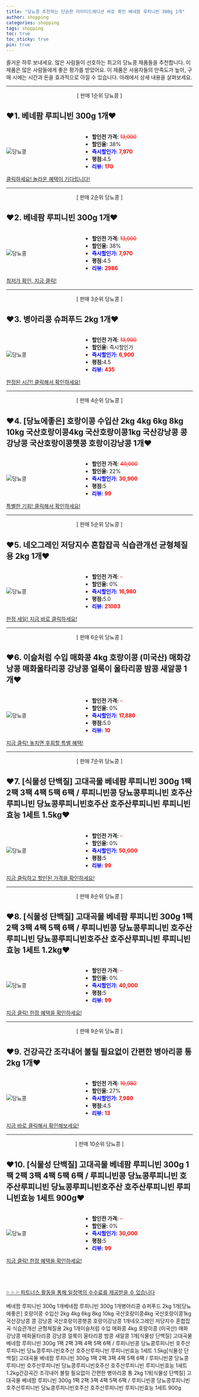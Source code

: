 ```yaml
---
title: "당뇨콩 추천하는 단순한 리미티드에디션 바로 확인 베네팜 루피니빈 300g 1개"
author: shopping
categories: shopping
tags: shopping
toc: true
toc_sticky: true
pin: true
---
```

즐거운 하루 보내세요. 많은 사람들이 선호하는 최고의 당뇨콩 제품들을 추천합니다. 이 제품은 많은 사람들에게 좋은 평가를 받았어요. 이 제품은 사용자들의 만족도가 높아, 구매 시에는 시간과 돈을 효과적으로 아낄 수 있습니다. 아래에서 상세 내용을 살펴보세요.

---
<p class="toplist" style="margin: 0 auto; display: block; width: fit-content;">[ 판매 1순위 당뇨콩 ]</p>

<h2><strong>❤️1. 베네팜 루피니빈 300g 1개❤️</strong></h2>

<div style="display: flex; align-items: center;">
    <div style="flex: 0.4;">
        <img src="https://thumbnail7.coupangcdn.com/thumbnails/remote/230x230ex/image/retail/images/2023/11/24/10/9/68e6b6c7-b81a-452c-a3d3-69492c53e74d.jpg" alt="당뇨콩" style="max-width: 100%;">
    </div>
    <div style="flex: 0.6; margin-left: 10px;">
        <ul>
            <li><strong>할인전 가격:</strong> <del style="color: red;">13,000</del></li>
            <li><strong>할인율:</strong> 38%</li>
            <li><span style='color:blue'><strong>즉시할인가:</strong></span> <span style='color:red'><strong>7,970</strong></span></li>
            <li><strong>평점:</strong>4.5</li>
            <li><span style='color:blue'><strong>리뷰:</strong></span> <span style='color:red'><strong>170</strong></span></li>
        </ul>
    </div>
</div>
<div class="center">
    <a href="https://selin100587.github.io?lptag=AF9450613&subid=githubio&pageKey=7852114982&traceid=V0-153&itemId=21404471359&vendorItemId=88461046065" class="myButton">
        클릭하세요! 놀라운 혜택이 기다립니다!
    </a>
</div>


---
<p class="toplist" style="margin: 0 auto; display: block; width: fit-content;">[ 판매 2순위 당뇨콩 ]</p>

<h2><strong>❤️2. 베네팜 루피니빈 300g 1개❤️</strong></h2>

<div style="display: flex; align-items: center;">
    <div style="flex: 0.4;">
        <img src="https://thumbnail7.coupangcdn.com/thumbnails/remote/230x230ex/image/retail/images/2023/11/24/10/9/68e6b6c7-b81a-452c-a3d3-69492c53e74d.jpg" alt="당뇨콩" style="max-width: 100%;">
    </div>
    <div style="flex: 0.6; margin-left: 10px;">
        <ul>
            <li><strong>할인전 가격:</strong> <del style="color: red;">13,000</del></li>
            <li><strong>할인율:</strong> 38%</li>
            <li><span style='color:blue'><strong>즉시할인가:</strong></span> <span style='color:red'><strong>7,970</strong></span></li>
            <li><strong>평점:</strong>4.5</li>
            <li><span style='color:blue'><strong>리뷰:</strong></span> <span style='color:red'><strong>2986</strong></span></li>
        </ul>
    </div>
</div>
<div class="center">
    <a href="https://selin100587.github.io?lptag=AF9450613&subid=githubio&pageKey=7685096232&traceid=V0-153&itemId=20550002381&vendorItemId=87875089712" class="myButton">
        최저가 확인, 지금 클릭!
    </a>
</div>


---
<p class="toplist" style="margin: 0 auto; display: block; width: fit-content;">[ 판매 3순위 당뇨콩 ]</p>

<h2><strong>❤️3. 병아리콩 슈퍼푸드 2kg 1개❤️</strong></h2>

<div style="display: flex; align-items: center;">
    <div style="flex: 0.4;">
        <img src="https://thumbnail7.coupangcdn.com/thumbnails/remote/230x230ex/image/vendor_inventory/8202/9bc088897902207e4ad21860f1f21eb43c5743b79c82595ca042741a36e6.jpeg" alt="당뇨콩" style="max-width: 100%;">
    </div>
    <div style="flex: 0.6; margin-left: 10px;">
        <ul>
            <li><strong>할인전 가격:</strong> <del style="color: red;">13,900</del></li>
            <li><strong>할인율:</strong> 즉시할인가</li>
            <li><span style='color:blue'><strong>즉시할인가:</strong></span> <span style='color:red'><strong>6,900</strong></span></li>
            <li><strong>평점:</strong>4.5</li>
            <li><span style='color:blue'><strong>리뷰:</strong></span> <span style='color:red'><strong>435</strong></span></li>
        </ul>
    </div>
</div>
<div class="center">
    <a href="https://selin100587.github.io?lptag=AF9450613&subid=githubio&pageKey=8180037032&traceid=V0-153&itemId=18300919977&vendorItemId=78940012165" class="myButton">
        한정된 시간! 클릭해서 확인하세요!
    </a>
</div>


---
<p class="toplist" style="margin: 0 auto; display: block; width: fit-content;">[ 판매 4순위 당뇨콩 ]</p>

<h2><strong>❤️4. [당뇨에좋은] 호랑이콩 수입산 2kg 4kg 6kg 8kg 10kg 국산호랑이콩4kg 국산호랑이콩1kg 국산강낭콩 콩 강낭콩 국산호랑이콩햇콩 호랑이강낭콩 1개❤️</strong></h2>

<div style="display: flex; align-items: center;">
    <div style="flex: 0.4;">
        <img src="https://thumbnail8.coupangcdn.com/thumbnails/remote/230x230ex/image/vendor_inventory/d9a6/37e3fc292907f8ba0c4a7a0c7e079e709eadb594e7adea414a74a4eed848.png" alt="당뇨콩" style="max-width: 100%;">
    </div>
    <div style="flex: 0.6; margin-left: 10px;">
        <ul>
            <li><strong>할인전 가격:</strong> <del style="color: red;">40,000</del></li>
            <li><strong>할인율:</strong> 22%</li>
            <li><span style='color:blue'><strong>즉시할인가:</strong></span> <span style='color:red'><strong>30,900</strong></span></li>
            <li><strong>평점:</strong>5</li>
            <li><span style='color:blue'><strong>리뷰:</strong></span> <span style='color:red'><strong>99</strong></span></li>
        </ul>
    </div>
</div>
<div class="center">
    <a href="https://selin100587.github.io?lptag=AF9450613&subid=githubio&pageKey=8249987033&traceid=V0-153&itemId=23749650293&vendorItemId=90774181827" class="myButton">
        특별한 기회! 클릭해서 확인하세요!
    </a>
</div>


---
<p class="toplist" style="margin: 0 auto; display: block; width: fit-content;">[ 판매 5순위 당뇨콩 ]</p>

<h2><strong>❤️5. 네오그레인 저당지수 혼합잡곡 식습관개선 균형체질용 2kg 1개❤️</strong></h2>

<div style="display: flex; align-items: center;">
    <div style="flex: 0.4;">
        <img src="https://thumbnail8.coupangcdn.com/thumbnails/remote/230x230ex/image/retail/images/968228115190333-6c690a86-de3a-43e6-96e1-10be8dffcf20.jpg" alt="당뇨콩" style="max-width: 100%;">
    </div>
    <div style="flex: 0.6; margin-left: 10px;">
        <ul>
            <li><strong>할인전 가격:</strong> <del style="color: red;">-</del></li>
            <li><strong>할인율:</strong> 0%</li>
            <li><span style='color:blue'><strong>즉시할인가:</strong></span> <span style='color:red'><strong>16,980</strong></span></li>
            <li><strong>평점:</strong>5.0</li>
            <li><span style='color:blue'><strong>리뷰:</strong></span> <span style='color:red'><strong>21003</strong></span></li>
        </ul>
    </div>
</div>
<div class="center">
    <a href="https://selin100587.github.io?lptag=AF9450613&subid=githubio&pageKey=6667212785&traceid=V0-153&itemId=15326731777&vendorItemId=3016724940" class="myButton">
        한정 세일! 지금 바로 클릭하세요!
    </a>
</div>


---
<p class="toplist" style="margin: 0 auto; display: block; width: fit-content;">[ 판매 6순위 당뇨콩 ]</p>

<h2><strong>❤️6. 이슬처럼 수입 매화콩 4kg 호랑이콩 (미국산) 매화강낭콩 매화울타리콩 강낭콩 얼룩이 울타리콩 밤콩 새알콩 1개❤️</strong></h2>

<div style="display: flex; align-items: center;">
    <div style="flex: 0.4;">
        <img src="https://thumbnail9.coupangcdn.com/thumbnails/remote/230x230ex/image/vendor_inventory/1058/47049ccecfd258f25a19d270deed835d5531320ab00176476151a85a10d3.jpg" alt="당뇨콩" style="max-width: 100%;">
    </div>
    <div style="flex: 0.6; margin-left: 10px;">
        <ul>
            <li><strong>할인전 가격:</strong> <del style="color: red;">-</del></li>
            <li><strong>할인율:</strong> 0%</li>
            <li><span style='color:blue'><strong>즉시할인가:</strong></span> <span style='color:red'><strong>17,880</strong></span></li>
            <li><strong>평점:</strong>5.0</li>
            <li><span style='color:blue'><strong>리뷰:</strong></span> <span style='color:red'><strong>10</strong></span></li>
        </ul>
    </div>
</div>
<div class="center">
    <a href="https://selin100587.github.io?lptag=AF9450613&subid=githubio&pageKey=8123430722&traceid=V0-153&itemId=23052296900&vendorItemId=90085960391" class="myButton">
        지금 클릭! 놓치면 후회할 특별 혜택!
    </a>
</div>


---
<p class="toplist" style="margin: 0 auto; display: block; width: fit-content;">[ 판매 7순위 당뇨콩 ]</p>

<h2><strong>❤️7. [식물성 단백질] 고대곡물 베네팜 루피니빈 300g 1팩 2팩 3팩 4팩 5팩 6팩 / 루피니빈콩 당뇨콩루피니빈 호주산루피니빈 당뇨콩루피니빈호주산 호주산루피니빈 루피니빈효능 1세트 1.5kg❤️</strong></h2>

<div style="display: flex; align-items: center;">
    <div style="flex: 0.4;">
        <img src="https://thumbnail7.coupangcdn.com/thumbnails/remote/230x230ex/image/vendor_inventory/789a/d24804a18cb43527b4aa8227dba4ddb7593e37b825df8e6f6db9a84f6951.png" alt="당뇨콩" style="max-width: 100%;">
    </div>
    <div style="flex: 0.6; margin-left: 10px;">
        <ul>
            <li><strong>할인전 가격:</strong> <del style="color: red;">-</del></li>
            <li><strong>할인율:</strong> 0%</li>
            <li><span style='color:blue'><strong>즉시할인가:</strong></span> <span style='color:red'><strong>50,000</strong></span></li>
            <li><strong>평점:</strong>5</li>
            <li><span style='color:blue'><strong>리뷰:</strong></span> <span style='color:red'><strong>99</strong></span></li>
        </ul>
    </div>
</div>
<div class="center">
    <a href="https://selin100587.github.io?lptag=AF9450613&subid=githubio&pageKey=8253287407&traceid=V0-153&itemId=23764173356&vendorItemId=90788548523" class="myButton">
        지금 클릭하고 할인된 가격을 확인하세요!
    </a>
</div>


---
<p class="toplist" style="margin: 0 auto; display: block; width: fit-content;">[ 판매 8순위 당뇨콩 ]</p>

<h2><strong>❤️8. [식물성 단백질] 고대곡물 베네팜 루피니빈 300g 1팩 2팩 3팩 4팩 5팩 6팩 / 루피니빈콩 당뇨콩루피니빈 호주산루피니빈 당뇨콩루피니빈호주산 호주산루피니빈 루피니빈효능 1세트 1.2kg❤️</strong></h2>

<div style="display: flex; align-items: center;">
    <div style="flex: 0.4;">
        <img src="https://thumbnail8.coupangcdn.com/thumbnails/remote/230x230ex/image/vendor_inventory/f7af/2f46b7b05066bdfbfdab489033fd2f7400ceb7f30dbd1fd20870814e895d.png" alt="당뇨콩" style="max-width: 100%;">
    </div>
    <div style="flex: 0.6; margin-left: 10px;">
        <ul>
            <li><strong>할인전 가격:</strong> <del style="color: red;">-</del></li>
            <li><strong>할인율:</strong> 0%</li>
            <li><span style='color:blue'><strong>즉시할인가:</strong></span> <span style='color:red'><strong>40,000</strong></span></li>
            <li><strong>평점:</strong>5</li>
            <li><span style='color:blue'><strong>리뷰:</strong></span> <span style='color:red'><strong>99</strong></span></li>
        </ul>
    </div>
</div>
<div class="center">
    <a href="https://selin100587.github.io?lptag=AF9450613&subid=githubio&pageKey=8253287407&traceid=V0-153&itemId=23764173351&vendorItemId=90788548519" class="myButton">
        지금 클릭! 한정 혜택을 확인하세요!
    </a>
</div>


---
<p class="toplist" style="margin: 0 auto; display: block; width: fit-content;">[ 판매 9순위 당뇨콩 ]</p>

<h2><strong>❤️9. 건강곡간 조각내어 불릴 필요없이 간편한 병아리콩 통 2kg 1개❤️</strong></h2>

<div style="display: flex; align-items: center;">
    <div style="flex: 0.4;">
        <img src="https://thumbnail8.coupangcdn.com/thumbnails/remote/230x230ex/image/retail/images/2023/08/21/16/5/b0dfa0ce-07aa-44d7-aa2c-8b4167589574.jpg" alt="당뇨콩" style="max-width: 100%;">
    </div>
    <div style="flex: 0.6; margin-left: 10px;">
        <ul>
            <li><strong>할인전 가격:</strong> <del style="color: red;">10,980</del></li>
            <li><strong>할인율:</strong> 27%</li>
            <li><span style='color:blue'><strong>즉시할인가:</strong></span> <span style='color:red'><strong>7,980</strong></span></li>
            <li><strong>평점:</strong>4.5</li>
            <li><span style='color:blue'><strong>리뷰:</strong></span> <span style='color:red'><strong>13</strong></span></li>
        </ul>
    </div>
</div>
<div class="center">
    <a href="https://selin100587.github.io?lptag=AF9450613&subid=githubio&pageKey=8248666602&traceid=V0-153&itemId=19840418864&vendorItemId=86941960195" class="myButton">
        지금 바로 클릭해서 확인해보세요!
    </a>
</div>


---
<p class="toplist" style="margin: 0 auto; display: block; width: fit-content;">[ 판매 10순위 당뇨콩 ]</p>

<h2><strong>❤️10. [식물성 단백질] 고대곡물 베네팜 루피니빈 300g 1팩 2팩 3팩 4팩 5팩 6팩 / 루피니빈콩 당뇨콩루피니빈 호주산루피니빈 당뇨콩루피니빈호주산 호주산루피니빈 루피니빈효능 1세트 900g❤️</strong></h2>

<div style="display: flex; align-items: center;">
    <div style="flex: 0.4;">
        <img src="https://thumbnail8.coupangcdn.com/thumbnails/remote/230x230ex/image/vendor_inventory/5dfd/be0f34c65977f50e5e8be10f0ae54d09f382a9ab1fbdc28111173d96716b.png" alt="당뇨콩" style="max-width: 100%;">
    </div>
    <div style="flex: 0.6; margin-left: 10px;">
        <ul>
            <li><strong>할인전 가격:</strong> <del style="color: red;">-</del></li>
            <li><strong>할인율:</strong> 0%</li>
            <li><span style='color:blue'><strong>즉시할인가:</strong></span> <span style='color:red'><strong>30,000</strong></span></li>
            <li><strong>평점:</strong>5</li>
            <li><span style='color:blue'><strong>리뷰:</strong></span> <span style='color:red'><strong>99</strong></span></li>
        </ul>
    </div>
</div>
<div class="center">
    <a href="https://selin100587.github.io?lptag=AF9450613&subid=githubio&pageKey=8253287407&traceid=V0-153&itemId=23764173361&vendorItemId=90788548529" class="myButton">
        지금 클릭! 한정 혜택을 확인하세요!
    </a>
</div>

<br><br><br>[💦 💦 💦 파트너스 활동을 통해 일정액의 수수료를 제공받을 수 있습니다](https://link.coupang.com/a/bcpT2c)<br><br>베네팜 루피니빈 300g 1개베네팜 루피니빈 300g 1개병아리콩 슈퍼푸드 2kg 1개[당뇨에좋은] 호랑이콩 수입산 2kg 4kg 6kg 8kg 10kg 국산호랑이콩4kg 국산호랑이콩1kg 국산강낭콩 콩 강낭콩 국산호랑이콩햇콩 호랑이강낭콩 1개네오그레인 저당지수 혼합잡곡 식습관개선 균형체질용 2kg 1개이슬처럼 수입 매화콩 4kg 호랑이콩 (미국산) 매화강낭콩 매화울타리콩 강낭콩 얼룩이 울타리콩 밤콩 새알콩 1개[식물성 단백질] 고대곡물 베네팜 루피니빈 300g 1팩 2팩 3팩 4팩 5팩 6팩 / 루피니빈콩 당뇨콩루피니빈 호주산루피니빈 당뇨콩루피니빈호주산 호주산루피니빈 루피니빈효능 1세트 1.5kg[식물성 단백질] 고대곡물 베네팜 루피니빈 300g 1팩 2팩 3팩 4팩 5팩 6팩 / 루피니빈콩 당뇨콩루피니빈 호주산루피니빈 당뇨콩루피니빈호주산 호주산루피니빈 루피니빈효능 1세트 1.2kg건강곡간 조각내어 불릴 필요없이 간편한 병아리콩 통 2kg 1개[식물성 단백질] 고대곡물 베네팜 루피니빈 300g 1팩 2팩 3팩 4팩 5팩 6팩 / 루피니빈콩 당뇨콩루피니빈 호주산루피니빈 당뇨콩루피니빈호주산 호주산루피니빈 루피니빈효능 1세트 900g